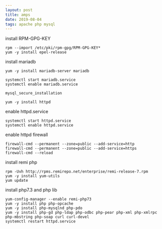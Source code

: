 ```yaml
---
layout: post
title: amps
date: 2019-08-04
tags: apache php mysql
---
```


install RPM-GPG-KEY
```
rpm --import /etc/pki/rpm-gpg/RPM-GPG-KEY*
yum -y install epel-release
```
install mariadb
```
yum -y install mariadb-server mariadb
```

```
systemctl start mariadb.service
systemctl enable mariadb.service
```

```
mysql_secure_installation
```

```
yum -y install httpd
```

enable httpd.service
```
systemctl start httpd.service
systemctl enable httpd.service
```
enable httpd firewall
```
firewall-cmd --permanent --zone=public --add-service=http 
firewall-cmd --permanent --zone=public --add-service=https
firewall-cmd --reload
```
install remi php 
```
rpm -Uvh http://rpms.remirepo.net/enterprise/remi-release-7.rpm
yum -y install yum-utils
yum update
```

install php7.3 and php lib
```
yum-config-manager --enable remi-php73
yum -y install php php-opcache
yum -y install php-mysqlnd php-pdo
yum -y install php-gd php-ldap php-odbc php-pear php-xml php-xmlrpc php-mbstring php-soap curl curl-devel
systemctl restart httpd.service
```

